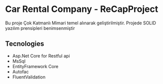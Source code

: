 #  Car Rental Company - ReCapProject


Bu proje Çok Katmanlı Mimari temel alınarak geliştirilmiştir. Projede SOLID yazılım prensipleri benimsenmiştir

## Tecnologies

* Asp.Net Core for Restful api
* MsSql
* EntityFramework Core
* Autofac
* FluentValidation




